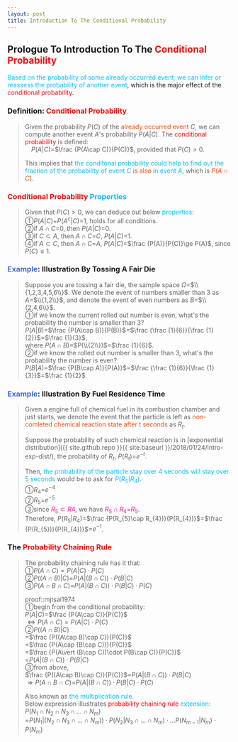 ```yaml
---
layout: post
title: Introduction To The Conditional Probability
---
```


## Prologue To Introduction To The <font color="Red">Conditional Probability</font>
<p class="message">
<font color="DeepSkyBlue">Based on the probability of some already occurred event, we can infer or reassess the probability of another event</font>, which is the major effect of the <font color="Red">conditional probability</font>.
</p>

### Definition: <font color="Red">Conditional Probability</font>
>Given the probability $P(C)$ of the <font color="OrangeRed">already occurred event</font> $C$, we can compute another event $A$'s probability $P(A\vert C)$.  The <font color="Red">conditional probability</font> is defined:  
>$\;\;\;\;P(A\vert C)$=$\frac {P(A\cap C)}{P(C)}$, provided that $P(C)>0$.  
>
>This implies that <font color="DeepSkyBlue">the conditonal probability could help to find out the fraction of the probability of event $C$ <font color="OrangeRed">is also</font> in event $A$</font>, which is <font color="OrangeRed">$P(A\cap C)$</font>.  

### <font color="Red">Conditional Probability</font> <font color="DeepSkyBlue">Properties</font>
>Given that $P(C)>0$, we can deduce out below <font color="DeepSkyBlue">properties</font>:  
>&#10112;$P(A\vert C)$+$P(A^{c}\vert C)$=$1$, holds for all conditions.  
>&#10113;if $A\cap C$=$0$, then $P(A\vert C)$=$0$.  
>&#10114;if $C\subset A$, then $A\cap C$=$C$, $P(A\vert C)$=$1$.  
>&#10115;if $A\subset C$, then $A\cap C$=$A$, $P(A\vert C)$=$\frac {P(A)}{P(C)}\ge P(A)$, since $P(C)\le 1$.  

### <font color="RoyalBlue">Example</font>: Illustration By Tossing A Fair Die
>Suppose you are tossing a fair die, the sample space $\Omega$=$\\{1,2,3,4,5,6\\}$.  We denote the event of numbers smaller than $3$ as $A$=$\\{1,2\\}$, and denote the event of even numbers as $B$=$\\{2,4,6\\}$.  
>&#10112;if we know the current rolled out number is even, what's the probability the number is smaller than $3$?  
>$P(A\vert B)$=$\frac {P(A\cap B)}{P(B)}$=$\frac {\frac {1}{6}}{\frac {1}{2}}$=$\frac {1}{3}$,  
>where $P(A\cap B)$=$P(\\{2\\})$=$\frac {1}{6}$.  
>&#10113;if we know the rolled out number is smaller than $3$, what's the probability the number is even?  
>$P(B\vert A)$=$\frac {P(B\cap A)}{P(A)}$=$\frac {\frac {1}{6}}{\frac {1}{3}}$=$\frac {1}{2}$.  

### <font color="RoyalBlue">Example</font>: Illustration By Fuel Residence Time
>Given a engine full of chemical fuel in its combustion chamber and just starts, we denote the event that the particle is left as <font color="OrangeRed">non-comleted chemical reaction state after t seconds</font> as $R_{t}$.  
>
>Suppose the probability of such chemical reaction is in [exponential distribution]({{ site.github.repo }}{{ site.baseurl }}/2018/01/24/intro-exp-dist/), the probability of $R_{t}$, $P(R_{t})$=$e^{-t}$.   
>
>Then, <font color="DeepSkyBlue">the probability of the particle stay over 4 seconds will stay over 5 seconds</font> would be to ask for <font color="DeepSkyBlue">$P(R_{5}\vert R_{4})$</font>.  
>&#10112;$R_{4}$=$e^{-4}$  
>&#10113;$R_{5}$=$e^{-5}$  
>&#10114;since <font color="DeepPink">$R_{5}\subset R{4}$</font>, we have <font color="DeepPink">$R_{5}\cap R_{4}$=$R_{5}$</font>.  
>Therefore, $P(R_{5}\vert R_{4})$=$\frac {P(R_{5}\cap R_{4})}{P(R_{4})}$=$\frac {P(R_{5})}{P(R_{4})}$=$e^{-1}$.  

### The <font color="Red">Probability Chaining Rule</font>
>The probability chaining rule has it that:  
>&#10112;$P(A\cap C)=P(A\vert C)\cdot P(C)$  
>&#10113;$P((A\cap B)\vert C)$=$P(A\vert (B\cap C))\cdot P(B\vert C)$  
>&#10114;$P(A\cap B\cap C)$=$P(A\vert (B\cap C))\cdot P(B\vert C)\cdot P(C)$  
>
>proof::mjtsai1974  
>&#10112;begin from the conditional probability:  
>$P(A\vert C)$=$\frac {P(A\cap C)}{P(C)}$  
>$\Leftrightarrow P(A\cap C)=P(A\vert C)\cdot P(C)$  
>&#10113;$P((A\cap B)\vert C)$  
>=$\frac {P((A\cap B)\cap C)}{P(C)}$  
>=$\frac {P(A\cap (B\cap C))}{P(C)}$  
>=$\frac {P(A\vert (B\cap C))\cdot P(B\cap C)}{P(C)}$  
>=$P(A\vert (B\cap C))\cdot P(B\vert C)$  
>&#10114;from above,  
>$\frac {P((A\cap B)\cap C)}{P(C)}$=$P(A\vert (B\cap C))\cdot P(B\vert C)$  
>$\Rightarrow P(A\cap B\cap C)$=$P(A\vert (B\cap C))\cdot P(B\vert C)\cdot P(C)$  
>
>Also known as <font color="DeepSkyBlue">the multiplication rule</font>.  
>Below expression illustrates <font color="Red">probability chaining rule</font> <font color="DeepSkyBlue">extension</font>:  
>$P(N_{1}\cap N_{2}\cap N_{3}\cap ...\cap N_{m})$  
>=$P(N_{1}\vert (N_{2}\cap N_{3}\cap ...\cap N_{m}))\cdot P(N_{2}\vert N_{3}\cap ...\cap N_{m})\cdot ...P(N_{m-1}\vert N_{m})\cdot P(N_{m})$  

<!-- Γ -->
<!-- \Omega -->
<!-- \subset -->
<!-- \cap intersection -->
<!-- \cup union -->
<!-- P(A\vert C) -->
<!-- \Rightarrow -->
<!-- \Leftarrow -->
<!-- \Leftrightarrow -->
<!-- \frac{\Gamma(k + n)}{\Gamma(n)} \frac{1}{r^k}  -->
<!-- \mbox{\large$\vert$}\nolimits_0^\infty -->
<!-- \vert_0^\infty -->
<!-- \vert_{0.5}^{\infty} -->
<!-- &prime; ′ -->
<!-- &Prime; ″ -->
<!-- $E\lbrack X\rbrack$ -->
<!-- \overline{X_n} -->
<!-- \underset{Succss}P -->
<!-- \frac{{\overline {X_n}}-\mu}{S/\sqrt n} -->
<!-- \lim_{t\rightarrow\infty} -->
<!-- \int_{0}^{a}\lambda\cdot e^{-\lambda\cdot t}\operatorname dt -->

<!-- Notes -->
<!-- <font color="OrangeRed">items, verb, to make it the focus</font> -->
<!-- <font color="Red">KKT</font> -->
<!-- <font color="Red">SMO heuristics</font> -->
<!-- <font color="Red">F</font> distribution -->
<!-- <font color="Red">t</font> distribution -->
<!-- <font color="DeepSkyBlue">suggested item, soft item</font> -->
<!-- <font color="RoyalBlue">old alpha, quiz, example</font> -->
<!-- <font color="Green">new alpha</font> -->

<!-- <font color="DeepPink">positive conclusion, finding</font> -->
<!-- <font color="RosyBrown">negative conclusion, finding</font> -->

<!-- <font color="#00ADAD">policy</font> -->
<!-- <font color="#6100A8">full observable</font> -->
<!-- <font color="#FFAC12">partial observable</font> -->
<!-- <font color="#EB00EB">stochastic</font> -->
<!-- <font color="#8400E6">state transition</font> -->
<!-- <font color="#D600D6">discount factor gamma $\gamma$</font> -->
<!-- <font color="#D600D6">$V(S)$</font> -->
<!-- <font color="#9300FF">immediate reward R(S)</font> -->

<!-- 
[1]Given the vehicles pass through a highway toll station is $6$ per minute, what is the probability that no cars within $30$ seconds?
><font color="DeepSkyBlue">[1]</font>
><font color="OrangeRed">Given the vehicles pass through a highway toll station is $6$ per minute, what is the probability that no cars within $30$ seconds?</font>  
-->

<!-- https://www.medcalc.org/manual/gamma_distribution_functions.php -->
<!-- https://www.statlect.com/probability-distributions/student-t-distribution#hid5 -->
<!-- http://www.wiris.com/editor/demo/en/ -->